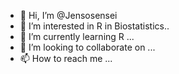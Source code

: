 - 👋 Hi, I’m @Jensosensei
- 👀 I’m interested in R in Biostatistics..
- 🌱 I’m currently learning R ...
- 💞️ I’m looking to collaborate on ...
- 📫 How to reach me ...

<!---
Jensosensei/Jensosensei is a ✨ special ✨ repository because its `README.md` (this file) appears on your GitHub profile.
You can click the Preview link to take a look at your changes.
--->
